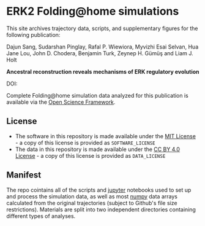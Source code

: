 # ERK2 Folding@home simulations

This site archives trajectory data, scripts, and supplementary figures for the following publication:

Dajun Sang, Sudarshan Pinglay, Rafal P. Wiewiora, Myvizhi Esai Selvan, Hua Jane Lou, John D. Chodera, Benjamin Turk, Zeynep H. Gümüş and Liam J. Holt

**Ancestral reconstruction reveals mechanisms of ERK regulatory evolution**

DOI: 

Complete Folding@home simulation data analyzed for this publication is available via the [Open Science Framework](https://osf.io/dp4cb/).

## License 
* The software in this repository is made available under the [MIT License](https://opensource.org/licenses/MIT) - a copy of this license is provided as `SOFTWARE_LICENSE`
* The data in this repository is made available under the [CC BY 4.0 License](https://creativecommons.org/licenses/by/4.0/) - a copy of this license is provided as `DATA_LICENSE`

## Manifest

The repo cointains all of the scripts and [jupyter](http://jupyter.org/) notebooks used to set up and process the simulation data, as well as most [numpy](https://www.numpy.org/) data arrays calculated from the original trajectories (subject to Github's file size restrictions). Materials are split into two independent directories containing different types of analyses.

